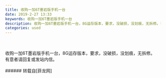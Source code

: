 ```yaml
---
title: 收购一加6T墨岩版手机一台
date: 2019-2-27 13:33
keywords: 收购一加6T墨岩版手机一台
description: 收购一加6T墨岩版手机一台，8G运存版本，要求，没破损，没划痕，无拆修。有意者请回复或发站内信。
categories: used
---
```

<td class="t_f" id="postmessage_3122199">

<br/>
<br/>
收购一加6T墨岩版手机一台，8G运存版本，要求，没破损，没划痕，无拆修。<br/>
有意者请回复或发站内信。<br/>
<br/>
</td>
###### 转载自[菲龙网]
